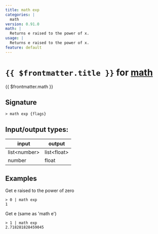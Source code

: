 ```yaml
---
title: math exp
categories: |
  math
version: 0.91.0
math: |
  Returns e raised to the power of x.
usage: |
  Returns e raised to the power of x.
feature: default
---
```

<!-- This file is automatically generated. Please edit the command in https://github.com/nushell/nushell instead. -->

# `{{ $frontmatter.title }}` for [math](/commands/categories/math.md)

<div class='command-title'>{{ $frontmatter.math }}</div>

## Signature

```> math exp {flags} ```


## Input/output types:

| input        | output      |
| ------------ | ----------- |
| list\<number\> | list\<float\> |
| number       | float       |
## Examples

Get e raised to the power of zero
```nu
> 0 | math exp
1
```

Get e (same as 'math e')
```nu
> 1 | math exp
2.718281828459045
```
